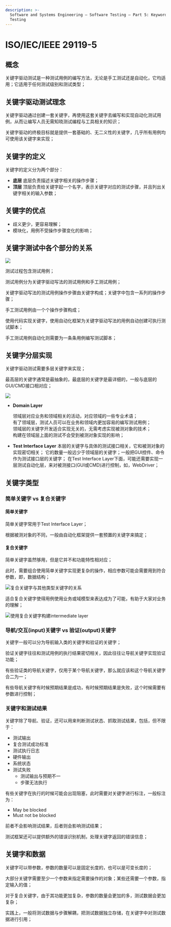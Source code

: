 ```yaml
---
description: >-
  Software and Systems Engineering — Software Testing — Part 5: Keyword-Driven
  Testing
---
```


# ISO/IEC/IEEE 29119-5

## 概念

关键字驱动测试是一种测试用例的编写方法，无论是手工测试还是自动化，它均适用；它适用于任何测试级别和测试类型；

## 关键字驱动测试理念

关键字驱动通过创建一套关键字，再使用这套关键字去编写和实现自动化测试用例，从而让编写人员无需知晓测试编程与工具相关的知识；

关键字驱动的终极目标就是提供一套基础的、无二义性的关键字，几乎所有用例均可使用该关键字来实现；

## 关键字的定义

关键字的定义分为两个部分：

* **底层** 底层负责描述关键字相关的操作步骤；
* **顶层** 顶层负责给关键字起一个名字，表示关键字对应的测试步骤，并且列出关键字相关的输入参数；

## 关键字的优点

* 歧义更少，更容易理解；
* 模块化，用例不受操作步骤变化的影响；

## 关键字测试中各个部分的关系

![](../../../.gitbook/assets/image%20%28117%29.png)

测试过程包含测试用例；

测试用例分为关键字驱动写法的测试用例和手工测试用例；

关键字驱动写法的测试用例操作步骤由关键字构成；关键字中包含一系列的操作步骤；

手工测试用例由一个个操作步骤构成；

使用代码实现关键字，使用自动化框架为关键字驱动写法的用例自动创建可执行测试脚本；

手工测试用例自动化则需要为一条条用例编写测试脚本；

## 关键字分层实现

关键字驱动测试需要多层关键字来实现；

最高层的关键字通常是最抽象的，最底层的关键字是最详细的，一般与底层的GUI/CMD接口相对应；

![](../../../.gitbook/assets/image%20%28120%29.png)

* **Domain Layer**

  领域层对应业务和领域相关的活动，对应领域的一些专业术语；  
  有了领域层，测试人员可以在业务和领域内更加容易的编写测试用例；  
  领域层的关键字开发适合实现无关的，无需考虑实现被测对象的技术；  
  构建在领域层上面的测试不会受到被测对象实现的影响；

* **Test Interface Layer** 本层的关键字与具体的测试接口相关，它和被测对象的实现密切相关； 它的数量一般远少于领域层的关键字；一般把GUI控件、命令作为测试接口层的关键字； 在Test Interface Layer下面，可能还需要实现一层测试自动化层，来对被测接口\(GUI或CMD\)进行控制，如，WebDriver；

## 关键字类型

### 简单关键字 vs 复合关键字

#### 简单关键字

简单关键字常用于Test Interface Layer；

根据被测对象的不同，一般由自动化框架提供一套预置的关键字来搞定；

#### 复合关键字

简单关键字虽然够用，但是它并不和功能特性相对应；

此时，需要组合使用简单关键字实现更复杂的操作，相应参数可能会需要用到符合参数，即，数据结构；

![&#x590D;&#x5408;&#x5173;&#x952E;&#x5B57;&#x4E0E;&#x5176;&#x4ED6;&#x7C7B;&#x578B;&#x5173;&#x952E;&#x5B57;&#x7684;&#x5173;&#x7CFB;](../../../.gitbook/assets/image%20%28133%29.png)

适合复合关键字使得用例使用业务或域模型来表达成为了可能，有助于大家对业务的理解；

![&#x4F7F;&#x7528;&#x590D;&#x5408;&#x5173;&#x952E;&#x5B57;&#x6784;&#x5EFA;intermediate layer](../../../.gitbook/assets/image%20%28132%29.png)

### 导航/交互\(input\)关键字 vs 验证\(output\)关键字

关键字一般可以分为导航输入类的关键字和验证的关键字；

验证关键字往往和测试用例的执行结果密切相关，因此往往让导航关键字实现验证功能；

有些验证类的导航关键字，仅用于某个导航关键字，那么就应该和这个导航关键字合二为一；

有些导航关键字有时候预期结果是成功，有时候预期结果是失败，这个时候需要有参数进行控制；

### 关键字和测试结果

关键字除了导航、验证，还可以用来判断测试状态、抓取测试结果，包括，但不限于：

* 测试输出
* 复合测试成功标准
* 测试执行日志
* 硬件输出
* 系统状态
* 测试失败
  * 测试输出与预期不一
  * 步骤无法执行

有些关键字在执行的时候可能会出现阻塞，此时需要对关键字进行标注，一般标注为：

* May be blocked
* Must not be blocked

前者不会影响测试结果，后者则会影响测试结果；

测试框架还可以提供额外的错误识别机制，处理关键字返回的错误信息；

## 关键字和数据

关键字可以带参数，参数的数量可以是固定长度的，也可以是可变长度的；

大部分关键字需要至少一个参数来指定需要操作的对象；某些还需要一个参数，指定输入的值；

对于复合关键字，由于其功能更加复杂，参数的数量会更加的多，测试数据会更加复杂；

实践上，一般将测试数据与步骤解耦，把测试数据独立存储，在关键字中对测试数据进行引用；









